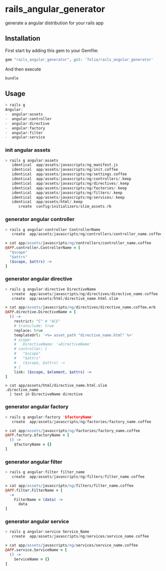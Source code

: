 # rails_angular_generator

generate a angular distribution for your rails app

## Installation

First start by adding this gem to your Gemfile:
``` rb
gem "rails_angular_generator", git: 'Tolia/rails_angular_generator'
```
And then execute
``` rs
bundle
```


## Usage
``` rs
> rails g
Angular:
-  angular:assets
-  angular:controller
-  angular:directive
-  angular:factory
-  angular:filter
-  angular:service‎
```

### init angular assets
``` rs
> rails g angular:assets
   identical  app/assets/javascripts/ng_manifest.js
   identical  app/assets/javascripts/ng/init.coffee
   identical  app/assets/javascripts/ng/settings.coffee
   identical  app/assets/javascripts/ng/controllers/.keep
   identical  app/assets/javascripts/ng/directives/.keep
   identical  app/assets/javascripts/ng/factories/.keep
   identical  app/assets/javascripts/ng/filters/.keep
   identical  app/assets/javascripts/ng/services‎/.keep
   identical  app/assets/html/.keep
      create  config/initializers/slim_assets.rb
```

### generator angular controller
``` rs
> rails g angular:controller ControllerName
   create  app/assets/javascripts/ng/controllers/controller_name.coffee
```
``` coffee
> cat app/assets/javascripts/ng/controllers/controller_name.coffee
@APP.controller.ControllerName = [
  "$scope"
  "$attrs"
  ($scope, $attrs) ->
]
```

### generator angular directive
``` rs
> rails g angular:directive DirectiveName
   create  app/assets/javascripts/ng/directives/directive_name.coffee
   create  app/assets/html/directive_name.html.slim
```
``` coffee
> cat app/assets/javascripts/ng/directives/directive_name.coffee.erb
@APP.directive.DirectiveName = [
  () ->
    restrict: "C" # "ACE"
    # transclude: true    
    replace: true
    templateUrl: '<%= asset_path "directive_name.html" %>'
    # scope:
    #   DirectiveName: '=DirectiveName'
    # controller: [
    #   "$scope"
    #   "$attrs"
    #   ($scope, $attrs) ->
    # ]
    link: ($scope, $element, $attrs) ->
]
```
``` haml
> cat app/assets/html/directive_name.html.slim
.directive_name
  | text in DirectiveName directive
```

### generator angular factory
``` rs
> rails g angular:factory '$factoryName' 
   create  app/assets/javascripts/ng/factories/factory_name.coffee
```
``` coffee
> cat app/assets/javascripts/ng/factories/factory_name.coffee
@APP.factory.$factoryName = [
  () ->
    $factoryName = {}
]
```

### generator angular filter
``` rs
> rails g angular:filter filter_name
   create  app/assets/javascripts/ng/filters/filter_name.coffee
```
``` coffee
> cat app/assets/javascripts/ng/filters/filter_name.coffee
@APP.filter.FilterName = [
  ->
    FilterName = (data) ->
      data
]
```

### generator angular service
``` rs
> rails g angular:service Service_Name
   create  app/assets/javascripts/ng/services/service_name.coffee
```
``` coffee
> cat app/assets/javascripts/ng/services/service_name.coffee
@APP.service.ServiceName = [
  () ->
    ServiceName = {}
]
```
